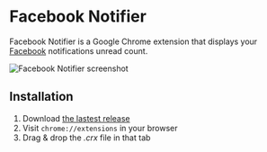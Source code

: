 Facebook Notifier
=================

Facebook Notifier is a Google Chrome extension that displays your [Facebook](http://www.facebook.com) notifications unread count.

![Facebook Notifier screenshot](https://raw.github.com/Narno/Facebook-Notifier/master/doc/screenshot_640x400.png "Facebook Notifier screenshot")

Installation
------------

1. Download [the lastest release](https://github.com/Narno/Facebook-Notifier/releases)
2. Visit ```chrome://extensions``` in your browser
3. Drag & drop the _.crx_ file in that tab
